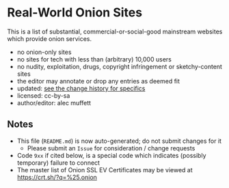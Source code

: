 # Real-World Onion Sites

This is a list of substantial, commercial-or-social-good mainstream websites which provide onion services.

- no onion-only sites
- no sites for tech with less than (arbitrary) 10,000 users
- no nudity, exploitation, drugs, copyright infringement or sketchy-content sites
- the editor may annotate or drop any entries as deemed fit
- updated: [see the change history for specifics](https://github.com/alecmuffett/onion-sites-that-dont-suck/commits/master/README.md)
- licensed: cc-by-sa
- author/editor: alec muffett

## Notes

- This file (`README.md`) is now auto-generated; do not submit changes for it
  - Please submit an `Issue` for consideration / change requests
- Code `9xx` if cited below, is a special code which indicates (possibly temporary) failure to connect
- The master list of Onion SSL EV Certificates may be viewed at https://crt.sh/?q=%25.onion

